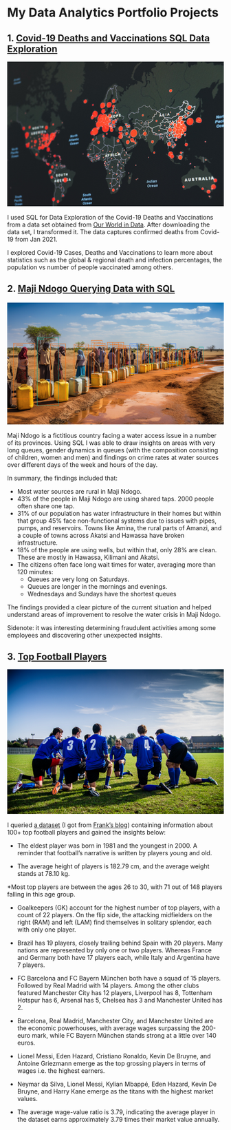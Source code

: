 # My Data Analytics Portfolio Projects

## 1. [Covid-19 Deaths and Vaccinations SQL Data Exploration](https://github.com/hazelapondi/Data-Analytics-Portfolio-Projects/blob/main/SQL/covid_deaths_and_vaccinations.sql)

![Covid-19 across the globe](https://github.com/hazelapondi/Data-Analytics-Portfolio-Projects/blob/main/img/covid.png)

I used SQL for Data Exploration of the Covid-19 Deaths and Vaccinations from a data set obtained from [Our World in Data](https://ourworldindata.org/covid-deaths "Coronavirus"). After downloading the data set, I transformed it. The data captures confirmed deaths from Covid-19 from Jan 2021. 

I explored Covid-19 Cases, Deaths and Vaccinations to learn more about statistics such as the global & regional death and infection percentages, the population vs number of people vaccinated among others.

## 2. [Maji Ndogo Querying Data with SQL](https://github.com/hazelapondi/Data-Analytics-Portfolio-Projects/blob/main/SQL/maji_ndogo.sql)

![People queueing for water in Maji Ndogo - 42 Amani Loop, Sokoto](https://github.com/hazelapondi/Data-Analytics-Portfolio-Projects/blob/main/img/maji_ndogo.PNG)

Maji Ndogo is a fictitious country facing a water access issue in a number of its provinces. Using SQL I was able to draw insights on areas with very long queues, gender dynamics in queues (with the composition consisting of children, women and men) and  findings on crime rates at water sources over different days of the week and hours of the day. 

In summary, the findings included that:

* Most water sources are rural in Maji Ndogo.
* 43% of the people in Maji Ndogo are using shared taps. 2000 people often share one tap.
* 31% of our population has water infrastructure in their homes but within that group 45% face non-functional systems due to issues with pipes, pumps, and reservoirs. Towns like Amina, the rural parts of Amanzi, and a couple of towns across Akatsi and Hawassa have broken infrastructure.
* 18% of the people are using wells, but within that, only 28% are clean. These are mostly in Hawassa, Kilimani and Akatsi.
* The citizens often face long wait times for water, averaging more than 120 minutes:
  * Queues are very long on Saturdays.
  * Queues are longer in the mornings and evenings.
  * Wednesdays and Sundays have the shortest queues
    
The findings provided a clear picture of the current situation and helped understand areas of improvement to resolve the water crisis in Maji Ndogo. 

Sidenote: it was interesting determining fraudulent activities among some employees and discovering other unexpected insights.

## 3. [Top Football Players](https://github.com/hazelapondi/Data-Analytics-Portfolio-Projects/blob/main/SQL/football_players.sql)
![Group of sports players kneeling on a field](https://github.com/hazelapondi/Data-Analytics-Portfolio-Projects/blob/main/img/football_players.png)

I queried [a dataset](https://drive.google.com/file/d/1ZpBC71J-SFbA0tgJjWiNy58QA57YT1I8/view) (I got from [Frank’s blog](https://towardsdatascience.com/9-sql-core-concepts-that-helped-me-get-my-first-data-analyst-job-a582f892276f)) containing information about 100+ top football players and gained the insights below:

* The eldest player was born in 1981 and the youngest in 2000. A reminder that football’s narrative is written by players young and old.

* The average height of players is 182.79 cm, and the average weight stands at 78.10 kg.

*Most top players are between the ages 26 to 30, with 71 out of 148 players falling in this age group.

* Goalkeepers (GK) account for the highest number of top players, with a count of 22 players. On the flip side, the attacking midfielders on the right (RAM) and left (LAM) find themselves in solitary splendor, each with only one player.

* Brazil has 19 players, closely trailing behind Spain with 20 players. Many nations are represented by only one or two players. Whereas France and Germany both have 17 players each, while Italy and Argentina have 7 players.

* FC Barcelona and FC Bayern München both have a squad of 15 players. Followed by Real Madrid with 14 players. Among the other clubs featured Manchester City has 12 players, Liverpool has 8, Tottenham Hotspur has 6, Arsenal has 5, Chelsea has 3 and Manchester United has 2.

* Barcelona, Real Madrid, Manchester City, and Manchester United are the economic powerhouses, with average wages surpassing the 200-euro mark, while FC Bayern München stands strong at a little over 140 euros.

* Lionel Messi, Eden Hazard, Cristiano Ronaldo, Kevin De Bruyne, and Antoine Griezmann emerge as the top grossing players in terms of wages i.e. the highest earners.

* Neymar da Silva, Lionel Messi, Kylian Mbappé, Eden Hazard, Kevin De Bruyne, and Harry Kane emerge as the titans with the highest market values.

* The average wage-value ratio is 3.79, indicating the average player in the dataset earns approximately 3.79 times their market value annually.
